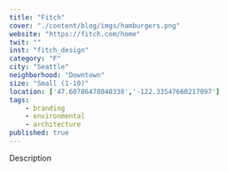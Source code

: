 ```yaml
---
title: "Fitch"
cover: "./content/blog/imgs/hamburgers.png"
website: "https://fitch.com/home"
twit: ""
inst: "fitch_design"
category: "F"
city: "Seattle"
neighborhood: "Downtown"
size: "Small (1-10)"
location: ['47.60786478040338','-122.33547660217097']
tags:
    - branding
    - environmental
    - architecture
published: true
---
```


Description
